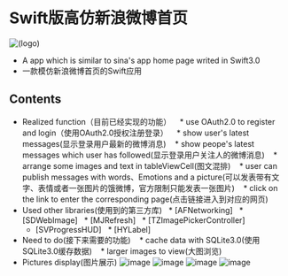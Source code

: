 # Swift版高仿新浪微博首页
![(logo)](https://github.com/CoderYQ/NewWeibo/blob/master/ScreenImages/05.png)
* A app which is similar to sina's app home page writed in Swift3.0
* 一款模仿新浪微博首页的Swift应用

## Contents
* Realized function（目前已经实现的功能）
    * use OAuth2.0 to register and login（使用OAuth2.0授权注册登录）
    * show user's latest messages(显示登录用户最新的微博消息)
    * show peope's latest messages which user has followed(显示登录用户关注人的微博消息)
    * arrange some images and text in tableViewCell(图文混排)
    * user can publish messages with words、Emotions and a picture(可以发表带有文字、表情或者一张图片的饿微博，官方限制只能发表一张图片)
    * click on the link to enter the corresponding page(点击链接进入到对应的网页)
* Used other libraries(使用到的第三方库)
    * [AFNetworking]
    * [SDWebImage]
    * [MJRefresh]
    * [TZImagePickerController]
    * [SVProgressHUD]
    * [HYLabel]
* Need to do(接下来需要的功能)
    * cache data with SQLite3.0(使用SQLite3.0缓存数据)
    * larger images to view(大图浏览)
* Pictures display(图片展示)
 ![image](https://github.com/CoderYQ/NewWeibo/blob/master/ScreenImages/01.png)
 ![image](https://github.com/CoderYQ/NewWeibo/blob/master/ScreenImages/02.png)
 ![image](https://github.com/CoderYQ/NewWeibo/blob/master/ScreenImages/03.png)
 ![image](https://github.com/CoderYQ/NewWeibo/blob/master/ScreenImages/04.png)
  
